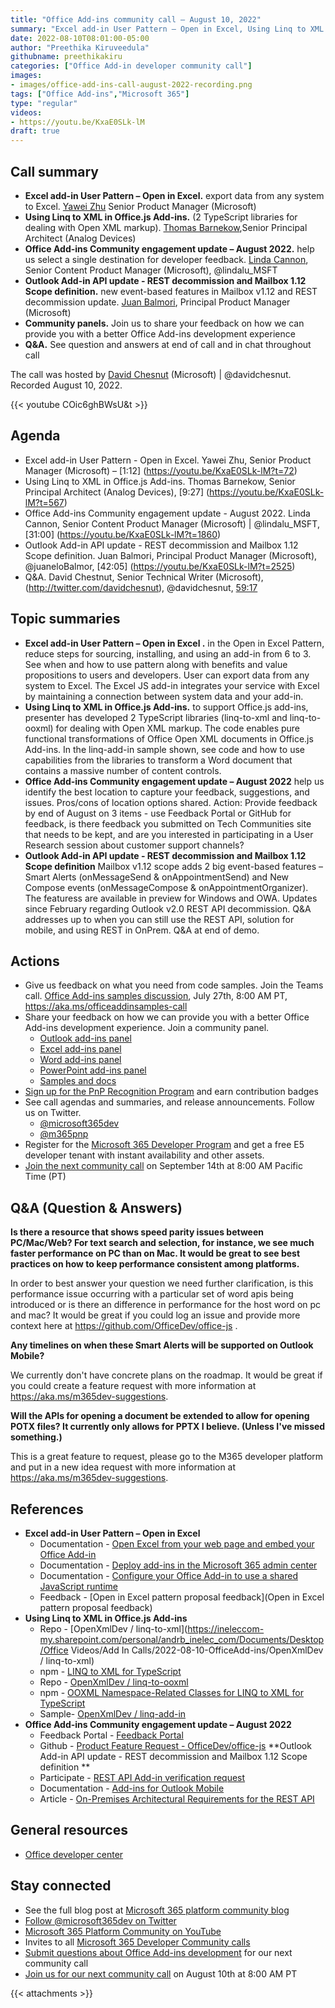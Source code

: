 ```yaml
---
title: "Office Add-ins community call – August 10, 2022"
summary: "Excel add-in User Pattern – Open in Excel, Using Linq to XML in Office.js Add-ins, Office Add-ins Community engagement update, Outlook Add-in API update - REST decommission and Mailbox 1.12 Scope definition."
date: 2022-08-10T08:01:00-05:00
author: "Preethika Kiruveedula"
githubname: preethikakiru
categories: ["Office Add-in developer community call"]
images:
- images/office-add-ins-call-august-2022-recording.png
tags: ["Office Add-ins","Microsoft 365"]
type: "regular"
videos:
- https://youtu.be/KxaE0SLk-lM 
draft: true
---
```


## Call summary

* **Excel add-in User Pattern – Open in Excel.** export data from any system to Excel. [Yawei Zhu](https://www.linkedin.com/in/yaweizhu-henson/) Senior Product Manager (Microsoft) 
* **Using Linq to XML in Office.js Add-ins.** (2 TypeScript libraries for dealing with Open XML markup). [Thomas Barnekow](https://www.linkedin.com/in/thomas-barnekow-2580b11),Senior Principal Architect (Analog Devices)
* **Office Add-ins Community engagement update – August 2022.** help us select a single destination for developer feedback. [Linda Cannon](http://twitter.com/lindalu_MSFT), Senior Content Product Manager (Microsoft), @lindalu_MSFT
* **Outlook Add-in API update - REST decommission and Mailbox 1.12 Scope definition.** new event-based features in Mailbox v1.12 and REST decommission update. [Juan Balmori](http://twitter.com/juaneloBalmori), Principal Product Manager (Microsoft)
* **Community panels.** Join us to share your feedback on how we can provide you with a better Office Add-ins development experience
* **Q&A.** See question and answers at end of call and in chat throughout call

The call was hosted by [David Chesnut](http://twitter.com/davidchesnut) (Microsoft) | @davidchesnut. Recorded August 10, 2022.

{{< youtube COic6ghBWsU&t >}}
## Agenda

* Excel add-in User Pattern - Open in Excel. Yawei Zhu, Senior Product Manager (Microsoft) – [1:12] (https://youtu.be/KxaE0SLk-lM?t=72)
* Using Linq to XML in Office.js Add-ins. Thomas Barnekow, Senior Principal Architect (Analog Devices), [9:27] (https://youtu.be/KxaE0SLk-lM?t=567)
* Office Add-ins Community engagement update - August 2022. Linda Cannon, Senior Content Product Manager (Microsoft) | @lindalu_MSFT,  [31:00] (https://youtu.be/KxaE0SLk-lM?t=1860)
* Outlook Add-in API update - REST decommission and Mailbox 1.12 Scope definition. Juan Balmori, Principal Product Manager (Microsoft), @juaneloBalmor, [42:05] (https://youtu.be/KxaE0SLk-lM?t=2525)
* Q&A. David Chestnut, Senior Technical Writer (Microsoft), (http://twitter.com/davidchesnut), @davidchesnut, [59:17](https://youtu.be/KxaE0SLk-lM?t=3557)

## Topic summaries

* **Excel add-in User Pattern – Open in Excel .**  in the Open in Excel Pattern, reduce steps for sourcing, installing, and using an add-in from 6 to 3.  See when and how to use pattern along with benefits and value propositions to users and developers.  User can export data from any system to Excel.  The Excel JS add-in integrates your service with Excel by maintaining a connection between system data and your add-in.
* **Using Linq to XML in Office.js Add-ins.** to support Office.js add-ins, presenter has developed 2 TypeScript libraries (linq-to-xml and linq-to-ooxml) for dealing with Open XML markup.   The code enables pure functional transformations of Office Open XML documents in Office.js Add-ins.   In the linq-add-in sample shown, see code and how to use capabilities from the libraries to transform a Word document that contains a massive number of content controls. 
* **Office Add-ins Community engagement update – August 2022** help us identify the best location to capture your feedback, suggestions, and issues.  Pros/cons of location options shared.   Action:  Provide feedback by end of August on 3 items - use Feedback Portal or GitHub for feedback, is there feedback you submitted on Tech Communities site that needs to be kept, and are you interested in participating in a User Research session about customer support channels?      
* **Outlook Add-in API update - REST decommission and Mailbox 1.12 Scope definition** Mailbox v1.12 scope adds 2 big event-based features – Smart Alerts (onMessageSend & onAppointmentSend) and New Compose events (onMessageCompose & onAppointmentOrganizer).  The featuress are available in preview for Windows and OWA.   Updates since February regarding Outlook v2.0 REST API decommission.  Q&A addresses up to when you can still use the REST API, solution for mobile, and using REST in OnPrem.  Q&A at end of demo.
  



## Actions

* Give us feedback on what you need from code samples. Join the Teams call. [Office Add-ins samples discussion](https://aka.ms/officeaddinsamples-join), July 27th, 8:00 AM PT,  <https://aka.ms/officeaddinsamples-call>
* Share your feedback on how we can provide you with a better Office Add-ins development experience. Join a community panel. 
    * [Outlook add-ins panel](https://ux.microsoft.com/Panel/OutlookAddinDeveloper)
    * [Excel add-ins panel](https://ux.microsoft.com/Panel/ExcelAddinDeveloper)
    * [Word add-ins panel](https://ux.microsoft.com/Panel/WordAddinDeveloper)
    * [PowerPoint add-ins panel](https://ux.microsoft.com/Panel/PowerPointAddinDeveloper)
    * [Samples and docs](https://ux.microsoft.com/Panel/OfficeAddinImproveSamplesDocs)
* [Sign up for the PnP Recognition Program](https://pnp.github.io/recognitionprogram/) and earn contribution badges
* See call agendas and summaries, and release announcements. Follow us on Twitter. 
    * [@microsoft365dev](https://twitter.com/microsoft365dev)
    * [@m365pnp](https://twitter.com/m365pnp)
* Register for the [Microsoft 365 Developer Program](https://aka.ms/m365/devprogram) and get a free E5 developer tenant with instant availability and other assets.
* [Join the next community call](https://aka.ms/officeaddinscommunitycall) on September 14th at 8:00 AM Pacific Time (PT)

## Q&A (Question & Answers)

**Is there a resource that shows speed parity issues between PC/Mac/Web? For text search and selection, for instance, we see much faster performance on PC than on Mac. It would be great to see best practices on how to keep performance consistent among platforms.**

In order to best answer your question we need further clarification, is this performance issue occurring with a particular set of word apis being introduced or is there an difference in performance for the host word on pc and mac? It would be great if you could log an issue and provide more context here at https://github.com/OfficeDev/office-js . 


**Any timelines on when these Smart Alerts will be supported on Outlook Mobile?**

We currently don't have concrete plans on the roadmap. It would be great if you could create a feature request with more information at https://aka.ms/m365dev-suggestions.

**Will the APIs for opening a document be extended to allow for opening POTX files? It currently only allows for PPTX I believe. (Unless I've missed something.)**

This is a great feature to request, please go to the M365 developer platform and put in a new idea request with more information at https://aka.ms/m365dev-suggestions.

## References

* **Excel add-in User Pattern – Open in Excel**
    * Documentation - [Open Excel from your web page and embed your Office Add-in](https://docs.microsoft.com/office/dev/add-ins/excel/pnp-open-in-excel)
    * Documentation - [Deploy add-ins in the Microsoft 365 admin center](https://docs.microsoft.com/microsoft-365/admin/manage/manage-deployment-of-add-ins)
    * Documentation - [Configure your Office Add-in to use a shared JavaScript runtime](https://docs.microsoft.com/office/dev/add-ins/develop/configure-your-add-in-to-use-a-shared-runtime)
    * Feedback - [Open in Excel pattern proposal feedback](Open in Excel pattern proposal feedback)
* **Using Linq to XML in Office.js Add-ins**
    * Repo - [OpenXmlDev / linq-to-xml](https://ineleccom-my.sharepoint.com/personal/andrb_inelec_com/Documents/Desktop/Office Videos/Add In Calls/2022-08-10-OfficeAdd-ins/OpenXmlDev / linq-to-xml)
    * npm - [LINQ to XML for TypeScript](https://www.npmjs.com/package/@openxmldev/linq-to-xml)
    * Repo - [OpenXmlDev / linq-to-ooxml](https://github.com/OpenXmlDev/linq-to-ooxml)
    * npm - [OOXML Namespace-Related Classes for LINQ to XML for TypeScript](https://www.npmjs.com/package/@openxmldev/linq-to-ooxml)
    * Sample- [OpenXmlDev / linq-add-in](https://github.com/OpenXmlDev/linq-add-in)
* **Office Add-ins Community engagement update – August 2022**
    * Feedback Portal - [Feedback Portal](https://feedbackportal.microsoft.com/feedback/search/?q=Add-ins)
    * Github - [Product Feature Request - OfficeDev/office-js](https://github.com/OfficeDev/office-js/issues?q=is%3Aissue+is%3Aopen+label%3A%22Type%3A+product+feature+request%22)
  **Outlook Add-in API update - REST decommission and Mailbox 1.12 Scope definition **
    * Participate - [REST API Add-in verification request](https://aka.ms/RESTCheck)
    * Documentation - [Add-ins for Outlook Mobile](https://docs.microsoft.com/office/dev/add-ins/outlook/outlook-mobile-addins)
    * Article - [On-Premises Architectural Requirements for the REST API](https://techcommunity.microsoft.com/t5/exchange-team-blog/on-premises-architectural-requirements-for-the-rest-api/ba-p/605609)
    

## General resources

* [Office developer center](https://developer.microsoft.com/office)

## Stay connected

* See the full blog post at [Microsoft 365 platform community blog](https://aka.ms/m365pnp/blog)
* [Follow @microsoft365dev on Twitter](https://twitter.com/microsoft365dev)
* [Microsoft 365 Platform Community on YouTube](https://aka.ms/m365/videos)
* Invites to all [Microsoft 365 Developer Community calls](https://aka.ms/M365DevCalls)
* [Submit questions about Office Add-ins development](https://aka.ms/officeaddinsform) for our next community call
* [Join us for our next community call](https://aka.ms/officeaddinscommunitycall) on August 10th at 8:00 AM PT

{{< attachments >}}